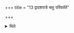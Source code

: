 +++
title = "13 द्वादशरात्रे चतुः परिवर्तते"

+++

<details><summary>थिते</summary>

द्वादशरात्रे चतुः परिवर्तते १३
</details>
